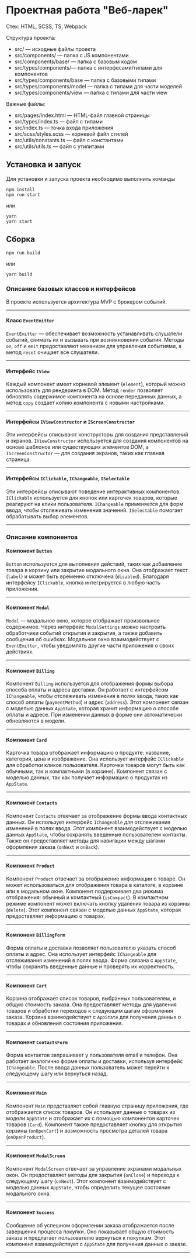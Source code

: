 # Проектная работа "Веб-ларек"

Стек: HTML, SCSS, TS, Webpack

Структура проекта:
- src/ — исходные файлы проекта
- src/components/ — папка с JS компонентами
- src/components/base/ — папка с базовым кодом
- src/types/components/— папка с интерфесами/типами для компонентов
- src/types/components/base — папка с базовыми типами
- src/types/components/model — папка с типами для части моделей
- src/types/components/view — папка с типами для части view

Важные файлы:
- src/pages/index.html — HTML-файл главной страницы
- src/types/index.ts — файл с типами
- src/index.ts — точка входа приложения
- src/scss/styles.scss — корневой файл стилей
- src/utils/constants.ts — файл с константами
- src/utils/utils.ts — файл с утилитами

## Установка и запуск
Для установки и запуска проекта необходимо выполнить команды

```
npm install
npm run start
```

или

```
yarn
yarn start
```
## Сборка

```
npm run build
```

или

```
yarn build
```

### **Описание базовых классов и интерфейсов**

В проекте используется архитектура MVP с брокером событий.

---

#### **Класс `EventEmitter`**
`EventEmitter` — обеспечивает возможность устанавливать слушатели событий, снимать их и вызывать при возникновении события. Методы `on`, `off` и `emit` предоставляют механизм для управления событиями, а метод `reset` очищает все слушатели.

---

#### **Интерфейс `IView`**
Каждый компонент имеет корневой элемент (`element`), который можно использовать для рендеринга в DOM. Метод `render` позволяет обновлять содержимое компонента на основе переданных данных, а метод `copy` создает копию компонента с новыми настройками.

---

#### **Интерфейсы `IViewConstructor` и `IScreenConstructor`**
Эти интерфейсы описывают конструкторы для создания представлений и экранов. `IViewConstructor` используется для создания компонентов на основе шаблонов или существующих элементов DOM, а `IScreenConstructor` — для создания экранов, таких как главная страница.

---

#### **Интерфейсы `IClickable`, `IChangeable`, `ISelectable`**
Эти интерфейсы описывают поведение интерактивных компонентов. `IClickable` используется для кнопок или карточек товаров, которые реагируют на клики пользователя. `IChangeable` применяется для форм ввода, чтобы отслеживать изменения значений. `ISelectable` помогает обрабатывать выбор элементов.

---

### **Описание компонентов**

#### **Компонент `Button`**
`Button` используется для выполнения действий, таких как добавление товара в корзину или закрытие модального окна. Она отображает текст (`label`) и может быть временно отключена (`disabled`). Благодаря интерфейсу `IClickable`, кнопка интегрируется в любую часть приложения.

---

#### **Компонент `Modal`**
`Modal` — модальное окно, которое отображает произвольное содержимое. Через интерфейс `ModalSettings` можно настроить обработчики событий открытия и закрытия, а также добавить сообщения об ошибках. Модальное окно взаимодействует с `EventEmitter`, чтобы уведомлять другие части приложения о своих действиях.

---

#### **Компонент `Billing`**
Компонент `Billing` используется для отображения формы выбора способа оплаты и адреса доставки. Он работает с интерфейсом `IChangeable`, чтобы отслеживать изменения в полях ввода, таких как способ оплаты (`paymentMethod`) и адрес (`address`). Этот компонент связан с моделью данных `AppState`, которая хранит информацию о способе оплаты и адресе. При изменении данных в форме они автоматически обновляются в модели.

---

#### **Компонент `Card`**
Карточка товара отображает информацию о продукте: название, категория, цена и изображение. Она использует интерфейс `IClickable` для обработки кликов пользователя. Карточки товаров могут быть как обычными, так и компактными (в корзине). Компонент связан с моделью данных, так как получает информацию о продуктах из `AppState`.

---

#### **Компонент `Contacts`**
Компонент `Contacts` отвечает за отображение формы ввода контактных данных. Он использует интерфейс `IChangeable` для отслеживания изменений в полях ввода. Этот компонент взаимодействует с моделью данных `AppState`, чтобы сохранять введенные пользователем контакты. Также он предоставляет методы для навигации между шагами оформления заказа (`onNext` и `onBack`).

---

#### **Компонент `Product`**
Компонент `Product` отвечает за отображение информации о товаре. Он может использоваться для отображения товара в каталоге, в корзине или в модальном окне. Компонент поддерживает два режима отображения: обычный и компактный (`isCompact`). В компактном режиме компонент может включать кнопку удаления товара из корзины (`delete`). Этот компонент связан с моделью данных `AppState`, которая предоставляет информацию о товарах.

---

#### **Компонент `BillingForm`**
Форма оплаты и доставки позволяет пользователю указать способ оплаты и адрес. Она использует интерфейс `IChangeable` для отслеживания изменений в полях ввода. Форма связана с `AppState`, чтобы сохранять введенные данные и проверять их корректность.

---

#### **Компонент `Cart`**
Корзина отображает список товаров, выбранных пользователем, и общую стоимость заказа. Она предоставляет методы для удаления товаров и обработки переходов к следующим шагам оформления заказа. Корзина взаимодействует с `AppState` для получения данных о товарах и обновления состояния приложения.

---

#### **Компонент `ContactsForm`**
Форма контактов запрашивает у пользователя email и телефон. Она работает аналогично форме оплаты и доставки, используя интерфейс `IChangeable`. После ввода данных пользователь может перейти к следующему шагу или вернуться назад.

---

#### **Компонент `Main`**
Компонент `Main` представляет собой главную страницу приложения, где отображается список товаров. Он использует данные о товарах из модели `AppState` и отображает их с помощью компонентов карточек товаров (`Card`). Компонент также предоставляет кнопку для открытия корзины (`onOpenCart`) и возможность просмотра деталей товара (`onOpenProduct`).

---

#### **Компонент `ModalScreen`**
Компонент `ModalScreen` отвечает за управление экранами модальных окон. Он предоставляет методы для закрытия (`onClose`) и перехода к следующему шагу (`onNext`). Этот компонент взаимодействует с моделью данных `AppState`, чтобы определить текущее состояние модального окна.

---

#### **Компонент `Success`**
Сообщение об успешном оформлении заказа отображается после завершения процесса покупки. Оно показывает общую стоимость заказа и предлагает пользователю вернуться к покупкам. Этот компонент взаимодействует с `AppState` для получения данных о заказе.

---
